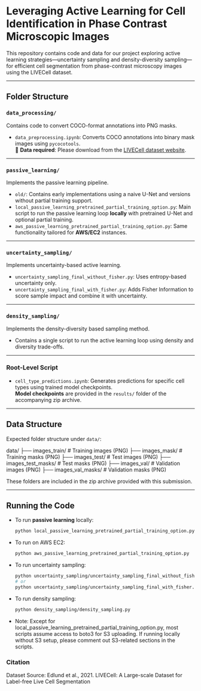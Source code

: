 # Leveraging Active Learning for Cell Identification in Phase Contrast Microscopic Images

This repository contains code and data for our project exploring active learning strategies—uncertainty sampling and density-diversity sampling—for efficient cell segmentation from phase-contrast microscopy images using the LIVECell dataset.

---

## Folder Structure

### `data_processing/`
Contains code to convert COCO-format annotations into PNG masks.

- `data_preprocessing.ipynb`: Converts COCO annotations into binary mask images using `pycocotools`.  
  🔗 **Data required**: Please download from the [LIVECell dataset website](https://sartorius-research.github.io/LIVECell/).

---

### `passive_learning/`
Implements the passive learning pipeline.

- `old/`: Contains early implementations using a naive U-Net and versions without partial training support.
- `local_passive_learning_pretrained_partial_training_option.py`: Main script to run the passive learning loop **locally** with pretrained U-Net and optional partial training.
- `aws_passive_learning_pretrained_partial_training_option.py`: Same functionality tailored for **AWS/EC2** instances.

---

### `uncertainty_sampling/`
Implements uncertainty-based active learning.

- `uncertainty_sampling_final_without_fisher.py`: Uses entropy-based uncertainty only.
- `uncertainty_sampling_final_with_fisher.py`: Adds Fisher Information to score sample impact and combine it with uncertainty.

---

### `density_sampling/`
Implements the density-diversity based sampling method.

- Contains a single script to run the active learning loop using density and diversity trade-offs.

---

### Root-Level Script
- `cell_type_predictions.ipynb`: Generates predictions for specific cell types using trained model checkpoints.  
  **Model checkpoints** are provided in the `results/` folder of the accompanying zip archive.

---

## Data Structure

Expected folder structure under `data/`:

data/
├── images_train/ # Training images (PNG)
├── images_mask/ # Training masks (PNG)
├── images_test/ # Test images (PNG)
├── images_test_masks/ # Test masks (PNG)
├── images_val/ # Validation images (PNG)
├── images_val_masks/ # Validation masks (PNG)


These folders are included in the zip archive provided with this submission.

---

## Running the Code

- To run **passive learning** locally:
  ```bash
  python local_passive_learning_pretrained_partial_training_option.py

- To run on AWS EC2:
    ```bash
    python aws_passive_learning_pretrained_partial_training_option.py

- To run uncertainty sampling:
     ```bash
    python uncertainty_sampling/uncertainty_sampling_final_without_fisher.py
    # or
    python uncertainty_sampling/uncertainty_sampling_final_with_fisher.py

- To run density sampling:
    ```bash
    python density_sampling/density_sampling.py

- Note: Except for local_passive_learning_pretrained_partial_training_option.py, most scripts assume access to boto3 for S3 uploading. If running locally without S3 setup, please comment out S3-related sections in the scripts.

### Citation
Dataset Source:
Edlund et al., 2021. LIVECell: A Large-scale Dataset for Label-free Live Cell Segmentation